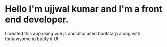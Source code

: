 # Hello I'm ujjwal kumar and I'm a front end developer.
 I created this app using vue js and also used bootstarp along with fontawsome to butify it UI
 
